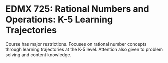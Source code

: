 # EDMX 725: Rational Numbers and Operations: K-5 Learning Trajectories

Course has major restrictions. Focuses on rational number concepts through learning trajectories at the K-5 level. Attention also given to problem solving and content knowledge.